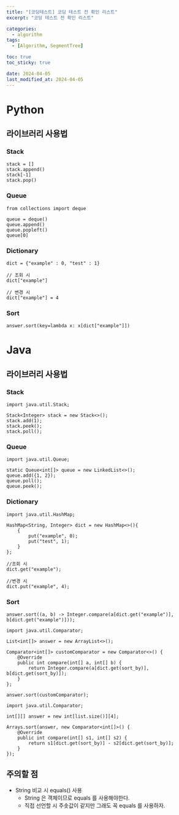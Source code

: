 ```yaml
---
title: "[코딩테스트] 코딩 테스트 전 확인 리스트"
excerpt: "코딩 테스트 전 확인 리스트"

categories:
  - algorithm
tags:
  - [Algorithm, SegmentTree]

toc: true
toc_sticky: true

date: 2024-04-05
last_modified_at: 2024-04-05
---
```


# Python

## 라이브러리 사용법

### Stack

```
stack = []
stack.append()
stack[-1]
stack.pop()
```

### Queue

```
from collections import deque

queue = deque()
queue.append()
queue.popleft()
queue[0]
```

### Dictionary

```
dict = {"example" : 0, "test" : 1}

// 조회 시
dict["example"]

// 변경 시 
dict["example"] = 4
```

### Sort

```
answer.sort(key=lambda x: x[dict["example"]])
```

# Java

## 라이브러리 사용법

### Stack

```
import java.util.Stack;

Stack<Integer> stack = new Stack<>();
stack.add(1);
stack.peek();
stack.poll();
```
### Queue

```
import java.util.Queue;

static Queue<int[]> queue = new LinkedList<>();
queue.add({1, 2});
queue.poll();
queue.peek();
```

### Dictionary

```
import java.util.HashMap;

HashMap<String, Integer> dict = new HashMap<>(){
    {
        put("example", 0);
        put("test", 1);
    }
};

//조회 시
dict.get("example");

//변경 시
dict.put("example", 4);

```

### Sort

```
answer.sort((a, b) -> Integer.compare(a[dict.get("example")], b[dict.get("example")]));
```
```
import java.util.Comparator;

List<int[]> answer = new ArrayList<>();

Comparator<int[]> customComparator = new Comparator<>() {
    @Override
    public int compare(int[] a, int[] b) {
        return Integer.compare(a[dict.get(sort_by)], b[dict.get(sort_by)]);
    }
};

answer.sort(customComparator);
```
```
import java.util.Comparator;

int[][] answer = new int[list.size()][4];

Arrays.sort(answer, new Comparator<int[]>() {
    @Override
    public int compare(int[] s1, int[] s2) {
        return s1[dict.get(sort_by)] - s2[dict.get(sort_by)];
    }
});
```

## 주의할 점 

- String 비교 시 equals() 사용
  - String 은 객체이므로 equals 를 사용해야한다.
  - 직접 선언할 시 주솟값이 같지만 그래도 꼭 equals 를 사용하자.